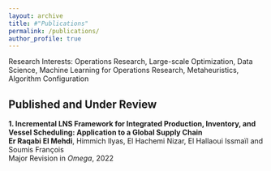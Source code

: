 ```yaml
---
layout: archive
title: #"Publications"
permalink: /publications/
author_profile: true
---
```


Research Interests: Operations Research, Large-scale Optimization, Data Science, Machine Learning for Operations Research, Metaheuristics, Algorithm Configuration

Published and Under Review
------

**1. Incremental LNS Framework for Integrated Production, Inventory, and Vessel Scheduling: Application to a Global Supply Chain** <br>
**Er Raqabi El Mehdi**, Himmich Ilyas, El Hachemi Nizar, El Hallaoui Issmaïl and Soumis François <br>
Major Revision in *Omega*, 2022
